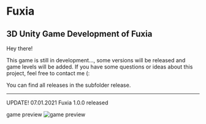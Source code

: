 # Fuxia
3D Unity Game Development of  Fuxia
----------------------------------------------------------------------------------------------------------
Hey there!

This game is still in development..., some versions will be released and game levels will be added.
If you have some questions or ideas about this project, feel free to contact me (:

You can find all releases in the subfolder release.

----------------------------------------------------------------------------------------------------------
UPDATE! 07.01.2021
Fuxia 1.0.0 released

game preview
<img src="https://github.com/s1lentp4nther/Fuxia/main/img/fuxia_preview.png" alt="game preview">